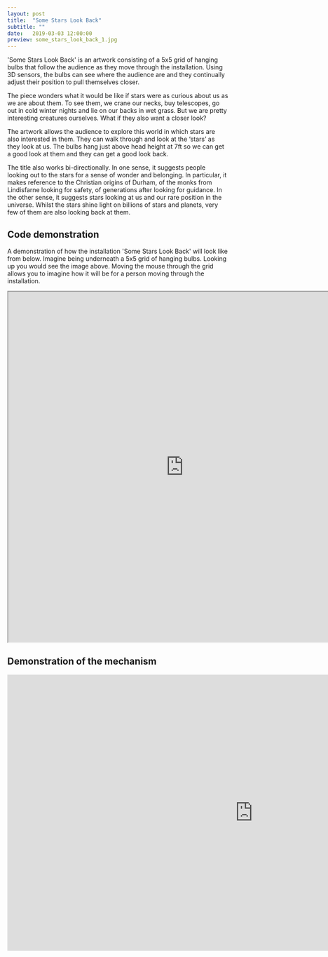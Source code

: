 ```yaml
---
layout: post
title:  "Some Stars Look Back"
subtitle: ""
date:   2019-03-03 12:00:00
preview: some_stars_look_back_1.jpg
---
```


'Some Stars Look Back' is an artwork consisting of a 5x5 grid of hanging bulbs that follow the audience as they move through the installation. Using 3D sensors, the bulbs can see where the audience are and they continually adjust their position to pull themselves closer.

The piece wonders what it would be like if stars were as curious about us as we are about them. To see them, we crane our necks, buy telescopes, go out in cold winter nights and lie on our backs in wet grass. But we are pretty interesting creatures ourselves. What if they also want a closer look?

The artwork allows the audience to explore this world in which stars are also interested in them. They can walk through and look at the ‘stars’ as they look at us. The bulbs hang just above head height at 7ft so we can get a good look at them and they can get a good look back.

The title also works bi-directionally. In one sense, it suggests people looking out to the stars for a sense of wonder and belonging. In particular, it makes reference to the Christian origins of Durham, of the monks from Lindisfarne looking for safety, of generations after looking for guidance. In the other sense, it suggests stars looking at us and our rare position in the universe. Whilst the stars shine light on billions of stars and planets, very few of them are also looking back at them.

## Code demonstration

A demonstration of how the installation 'Some Stars Look Back' will look like from below. Imagine being underneath a 5x5 grid of hanging bulbs. Looking up you would see the image above. Moving the mouse through the grid allows you to imagine how it will be for a person moving through the installation. 
<iframe src="https://www.openprocessing.org/sketch/677907/embed/" width="800" height="800"></iframe>

## Demonstration of the mechanism

<iframe width="1120" height="630" src="https://www.youtube.com/embed/oiZ4wPlG4tc?start=3" frameborder="0" allow="accelerometer; autoplay; encrypted-media; gyroscope; picture-in-picture" allowfullscreen></iframe>